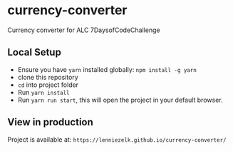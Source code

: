 # currency-converter
Currency converter for ALC 7DaysofCodeChallenge

## Local Setup

* Ensure you have `yarn` installed globally: `npm install -g yarn`
* clone this repository
* `cd` into project folder
* Run `yarn install`
* Run `yarn run start`, this will open the project in your default browser.

## View in production
Project is available at: `https://lenniezelk.github.io/currency-converter/`
